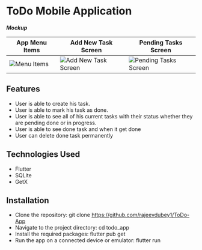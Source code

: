 # ToDo Mobile Application



**_Mockup_**

| App Menu Items | Add New Task Screen | Pending Tasks Screen |
| --- | --- | --- |
|![Menu Items](https://github.com/user-attachments/assets/03de900e-774c-4022-9e20-b63d5a1fd477) |![Add New Task Screen](https://github.com/user-attachments/assets/638d720b-1142-4a0f-ab10-9a68dab78654) |![Pending Tasks Screen](https://github.com/user-attachments/assets/8b132415-7bd3-4275-9856-e69c16fba7ed) |

## Features

- User is able to create his task.
- User is able to mark his task as done.
- User is able to see all of his current tasks with their status whether they are pending done or in progress.
- User is able to see done task and when it get done
- User can delete done task permanently


## Technologies Used
- Flutter
- SQLite
- GetX


## Installation

- Clone the repository: git clone https://github.com/rajeevdubey1/ToDo-App
- Navigate to the project directory: cd todo_app
- Install the required packages: flutter pub get
- Run the app on a connected device or emulator: flutter run
